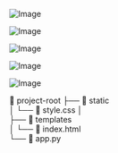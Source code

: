 ![Image](https://github.com/user-attachments/assets/77f79267-1566-41a0-bcd8-b88227ba3550)

![Image](https://github.com/user-attachments/assets/040beb18-d837-4780-86d7-ec0c6757e2c7)

![Image](https://github.com/user-attachments/assets/6327c821-c1d0-40ed-bfba-101e233533cc)

![Image](https://github.com/user-attachments/assets/3ed4c0f9-e4d4-47bc-98df-50d3b649b59e)

![Image](https://github.com/user-attachments/assets/ecc35fe6-5950-4501-9293-8b179ff1c5e5)

📂 project-root                                                                                                                                                                                                                                                           ├── 📂 static                                                                                                                                                                                                                                                             
 │   └──   🎨 style.css                                                                                                                                                                                                                                                     │                                                                                                                                                                                                                                     
├── 📂 templates                                                                                                                                                                                                                                                          
 │   └── 🧾 index.html                                                                                                                                                                                                                                                     
└── 🐍 app.py                                                                                                                                                                                                                                                              
